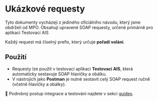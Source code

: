 # Ukázkové requesty

Tyto dokumenty vycházejí z jediného oficiálního návodu, který jsme obdrželi od MPO. Obsahují upravené SOAP requesty, určené primárně pro aplikaci Testovací AIS

Každý request má číselný prefix, který určuje **pořadí volání**.
## Použití

- Requesty lze použít v testovací aplikaci **Testovací AIS**, která automaticky sestavuje SOAP hlavičky a obálku.
- V nástrojích jako **Postman** je nutné sestavit celý SOAP request ručně (včetně hlavičky a obálky).

📘 Podrobný postup integrace a testování najdete v sekci [guides](/guides).

